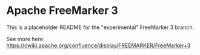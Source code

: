 Apache FreeMarker 3
===================

This is a placeholder README for the "experimental" FreeMarker 3 branch.

See more here: https://cwiki.apache.org/confluence/display/FREEMARKER/FreeMarker+3
